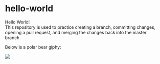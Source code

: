 # hello-world
Hello World!  
This repository is used to practice creating a branch, committing changes, opening a pull request, and merging the changes back into the master branch.

Below is a polar bear giphy:  

![](https://media.giphy.com/media/aK4wh0UE3oddS/giphy.gif)
